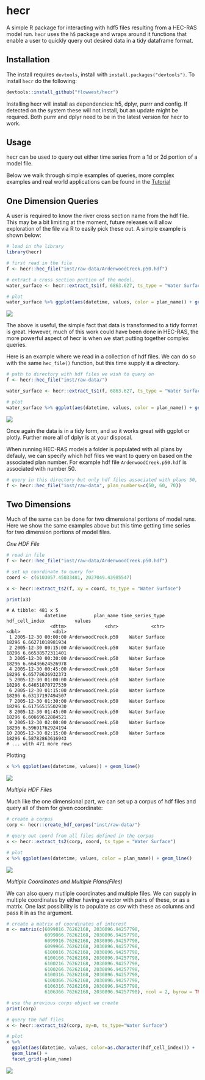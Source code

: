 # hecr 

A simple R package for interacting with hdf5 files resulting from a HEC-RAS 
model run. `hecr` uses the `h5` package and wraps around it functions that enable 
a user to quickly query out desired data in a tidy dataframe format.

## Installation 

The install requires `devtools`, install with `install.packages("devtools")`.
To install `hecr` do the following:

```r 
devtools::install_github("flowwest/hecr")
```

Installing hecr will install as dependencies: h5, dplyr, purrr and config. If detected
on the system these will not install, but an update might be required. Both purrr and dplyr
need to be in the latest version for hecr to work.

## Usage 

hecr can be used to query out either time series from a 1d or 2d portion of a 
model file. 

Below we walk through simple examples of queries, more complex examples and real world
applications can be found in the [Tutorial](#)

## One Dimension Queries

A user is required to know the river cross section name from the hdf file. This may
be a bit limiting at the moment, future releases will allow exploration of the 
file via R to easily pick these out. A simple example is shown below:

```r
# load in the library
library(hecr)

# first read in the file
f <- hecr::hec_file("inst/raw-data/ArdenwoodCreek.p50.hdf")

# extract a cross section portion of the model. 
water_surface <- hecr::extract_ts1(f, 6863.627, ts_type = "Water Surface")

# plot
water_surface %>% ggplot(aes(datetime, values, color = plan_name)) + geom_line()
```

![](images/cross_section_single_file.png)

The above is useful, the simple fact that data is transformed to a tidy format 
is great. However, much of this work could have been done in HEC-RAS, the more powerful 
aspect of hecr is when we start putting together complex queries. 

Here is an example where we read in a collection of hdf files. We can do so with the 
same `hec_file()` function, but this time supply it a directory.

```r
# path to directory with hdf files we wish to query on
f <- hecr::hec_file("inst/raw-data/")

water_surface <- hecr::extract_ts1(f, 6863.627, ts_type = "Water Surface")

# plot
water_surface %>% ggplot(aes(datetime, values, color = plan_name)) + geom_line()
```

![](images/cross_section_corpus.png)

Once again the data is in a tidy form, and so it works great with ggplot or plotly. 
Further more all of dplyr is at your disposal. 

When running HEC-RAS models a folder is populated with all plans by defauly, we can specify
which hdf files we want to query on based on the associated plan number. For example
hdf file `ArdenwoodCreek.p50.hdf` is associated with number 50.

```r
# query in this directory but only hdf files associated with plans 50, 60, 70
f <- hecr::hec_file("inst/raw-data", plan_numbers=c(50, 60, 70))
```



## Two Dimensions

Much of the same can be done for two dimensional portions of model runs. Here we show 
the same examples above but this time getting time series for two dimension portions of
model files. 

*One HDF File* 

```r
# read in file
f <- hecr::hec_file("inst/raw-data/ArdenwoodCreek.p50.hdf")

# set up coordinate to query for
coord <- c(6103057.45033481, 2027049.43985547)

x <- hecr::extract_ts2(f, xy = coord, ts_type = "Water Surface")

print(x3)
```

```
# A tibble: 481 x 5
              datetime          plan_name time_series_type hdf_cell_index           values
                <dttm>              <chr>            <chr>          <dbl>            <dbl>
 1 2005-12-30 00:00:00 ArdenwoodCreek.p50    Water Surface          18296 6.66271018981934
 2 2005-12-30 00:15:00 ArdenwoodCreek.p50    Water Surface          18296 6.66538572311401
 3 2005-12-30 00:30:00 ArdenwoodCreek.p50    Water Surface          18296 6.66436624526978
 4 2005-12-30 00:45:00 ArdenwoodCreek.p50    Water Surface          18296 6.65778636932373
 5 2005-12-30 01:00:00 ArdenwoodCreek.p50    Water Surface          18296 6.64651870727539
 6 2005-12-30 01:15:00 ArdenwoodCreek.p50    Water Surface          18296 6.63137197494507
 7 2005-12-30 01:30:00 ArdenwoodCreek.p50    Water Surface          18296 6.61756515502930
 8 2005-12-30 01:45:00 ArdenwoodCreek.p50    Water Surface          18296 6.60669612884521
 9 2005-12-30 02:00:00 ArdenwoodCreek.p50    Water Surface          18296 6.59691762924194
10 2005-12-30 02:15:00 ArdenwoodCreek.p50    Water Surface          18296 6.58782863616943
# ... with 471 more rows
```

Plotting 

```r
x %>% ggplot(aes(datetime, values)) + geom_line()
```

![](images/two-dim-one-file.png)


*Multiple HDF Files* 

Much like the one dimensional part, we can set up a corpus of hdf files and query all 
of them for given coordinate: 

```r
# create a corpus
corp <- hecr::create_hdf_corpus("inst/raw-data/")

# query out coord from all files defined in the corpus
x <- hecr::extract_ts2(corp, coord, ts_type = "Water Surface")

# plot 
x %>% ggplot(aes(datetime, values, color = plan_name)) + geom_line()
```

![](images/two-dim-multiple.png)

*Multiple Coordinates and Multiple Plans(Files)*

We can also query mutliple coordinates and multiple files. We can supply in multiple coordinates
by either having a vector with pairs of these, or as a matrix. One last possibility is to populate 
as csv with these as columns and pass it in as the argument. 

```r
# create a matrix of coordinates of interest
m <- matrix(c(6099816.76262168,	2030896.94257798,
              6099866.76262168,	2030896.94257798,
              6099916.76262168,	2030896.94257798,
              6099966.76262168,	2030896.94257798,
              6100016.76262168,	2030896.94257798,
              6100166.76262168,	2030896.94257798,
              6100216.76262168,	2030896.94257798,
              6100266.76262168,	2030896.94257798,
              6100316.76262168,	2030896.94257798,
              6100366.76262168,	2030896.94257798,
              6106316.76262168,	2030896.94257798,
              6106366.76262168,	2030896.94257798), ncol = 2, byrow = TRUE)

# use the previous corps object we create
print(corp)

# query the hdf files
x <- hecr::extract_ts2(corp, xy=m, ts_type="Water Surface")

# plot 
x %>% 
  ggplot(aes(datetime, values, color=as.character(hdf_cell_index))) + 
  geom_line() + 
  facet_grid(~plan_name)
```

![](images/two-dim-multiple-files-and-coords.png)

























